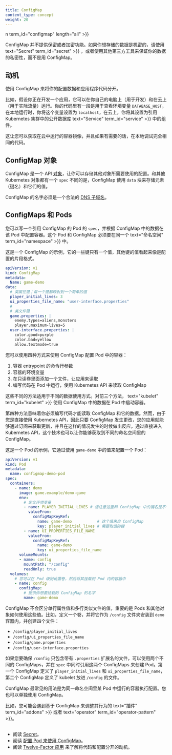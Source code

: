 ```yaml
---
title: ConfigMap
content_type: concept
weight: 20
---
```


<!-- overview -->

n term_id="configmap" length="all" >}}


<!--
ConfigMap does not provide secrecy or encryption.
If the data you want to store are confidential, use a
 text="Secret" term_id="secret" >}} rather than a ConfigMap,
or use additional (third party) tools to keep your data private.
-->
ConfigMap 并不提供保密或者加密功能。如果你想存储的数据是机密的，请使用  text="Secret" term_id="secret" >}} ，或者使用其他第三方工具来保证你的数据的私密性，而不是用 ConfigMap。



<!-- body -->
<!--
## Motivation

Use a ConfigMap for setting configuration data separately from application code.

For example, imagine that you are developing an application that you can run on your
own computer (for development) and in the cloud (to handle real traffic).
You write the code to
look in an environment variable named `DATABASE_HOST`. Locally, you set that variable
to `localhost`. In the cloud, you set it to refer to a Kubernetes
 text="Service" term_id="service" >}} that exposes the database
component to your cluster.

This lets you fetch a container image running in the cloud and
debug the exact same code locally if needed.
-->

## 动机

使用 ConfigMap 来将你的配置数据和应用程序代码分开。

比如，假设你正在开发一个应用，它可以在你自己的电脑上（用于开发）和在云上（用于实际流量）运行。你的代码里有一段是用于查看环境变量 `DATABASE_HOST`，在本地运行时，你将这个变量设置为 `localhost`，在云上，你将其设置为引用 Kubernetes 集群中的公开数据库  text="Service" term_id="service" >}} 中的组件。

这让您可以获取在云中运行的容器镜像，并且如果有需要的话，在本地调试完全相同的代码。

<!--
## ConfigMap object

A ConfigMap is an API [object](/docs/concepts/overview/working-with-objects/kubernetes-objects/)
that lets you store configuration for other objects to use. Unlike most
Kubernetes objects that have a `spec`, a ConfigMap has a `data` section to
store items (keys) and their values.

The name of a ConfigMap must be a valid
[DNS subdomain name](/docs/concepts/overview/working-with-objects/names#dns-subdomain-names).
-->
## ConfigMap 对象

ConfigMap 是一个 API [对象](/docs/concepts/overview/working-with-objects/kubernetes-objects/)，让你可以存储其他对象所需要使用的配置。和其他 Kubernetes 对象都有一个 `spec` 不同的是，ConfigMap 使用 `data` 块来存储元素（键名）和它们的值。

ConfigMap 的名字必须是一个合法的 [DNS 子域名](/docs/concepts/overview/working-with-objects/names#dns-subdomain-names)。

<!--
## ConfigMaps and Pods

You can write a Pod `spec` that refers to a ConfigMap and configures the container(s)
in that Pod based on the data in the ConfigMap. The Pod and the ConfigMap must be in
the same  text="namespace" term_id="namespace" >}}.

Here's an example ConfigMap that has some keys with single values,
and other keys where the value looks like a fragment of a configuration
format.
-->
## ConfigMaps 和 Pods

您可以写一个引用 ConfigMap 的 Pod 的 `spec`，并根据 ConfigMap 中的数据在该 Pod 中配置容器。这个 Pod 和 ConfigMap 必须要在同一个  text="命名空间" term_id="namespace" >}} 中。

这是一个 ConfigMap 的示例，它的一些键只有一个值，其他键的值看起来像是配置的片段格式。

```yaml
apiVersion: v1
kind: ConfigMap
metadata:
  Name: game-demo
data:
  # 类属性键；每一个键都映射到一个简单的值
  player_initial_lives: 3
  ui_properties_file_name: "user-interface.properties"
  #
  # 类文件键
  game.properties: |
    enemy.types=aliens,monsters
    player.maximum-lives=5
  user-interface.properties: |
    color.good=purple
    color.bad=yellow
    allow.textmode=true
```
<!--
There are four different ways that you can use a ConfigMap to configure
a container inside a Pod:

1. Command line arguments to the entrypoint of a container
1. Environment variables for a container
1. Add a file in read-only volume, for the application to read
1. Write code to run inside the Pod that uses the Kubernetes API to read a ConfigMap

These different methods lend themselves to different ways of modeling
the data being consumed.
For the first three methods, the
 text="kubelet" term_id="kubelet" >}} uses the data from
the ConfigMap when it launches container(s) for a Pod.
-->
您可以使用四种方式来使用 ConfigMap 配置 Pod 中的容器：

1. 容器 entrypoint 的命令行参数
1. 容器的环境变量
1. 在只读卷里面添加一个文件，让应用来读取
1. 编写代码在 Pod 中运行，使用 Kubernetes API 来读取 ConfigMap

这些不同的方法适用于不同的数据使用方式。对前三个方法， text="kubelet" term_id="kubelet" >}} 使用 ConfigMap 中的数据在 Pod 中启动容器。

<!--
The fourth method means you have to write code to read the ConfigMap and its data.
However, because you're using the Kubernetes API directly, your application can
subscribe to get updates whenever the ConfigMap changes, and react
when that happens. By accessing the Kubernetes API directly, this
technique also lets you access a ConfigMap in a different namespace.

Here's an example Pod that uses values from `game-demo` to configure a Pod:
-->
第四种方法意味着你必须编写代码才能读取 ConfigMap 和它的数据。然而，由于您是直接使用 Kubernetes API，因此只要 ConfigMap 发生更改，您的应用就能够通过订阅来获取更新，并且在这样的情况发生的时候做出反应。通过直接进入 Kubernetes API，这个技术也可以让你能够获取到不同的命名空间里的 ConfigMap。

这是一个 Pod 的示例，它通过使用 `game-demo` 中的值来配置一个 Pod：

```yaml
apiVersion: v1
kind: Pod
metadata:
  name: configmap-demo-pod
spec:
  containers:
    - name: demo
      image: game.example/demo-game
      env:
        # 定义环境变量
        - name: PLAYER_INITIAL_LIVES # 请注意这里和 ConfigMap 中的键名是不一样的
          valueFrom:
            configMapKeyRef:
              name: game-demo           # 这个值来自 ConfigMap
              key: player_initial_lives # 需要取值的键
        - name: UI_PROPERTIES_FILE_NAME
          valueFrom:
            configMapKeyRef:
              name: game-demo
              key: ui_properties_file_name
      volumeMounts:
      - name: config
        mountPath: "/config"
        readOnly: true
  volumes:
    # 您可以在 Pod 级别设置卷，然后将其挂载到 Pod 内的容器中
    - name: config
      configMap:
        # 提供你想要挂载的 ConfigMap 的名字
        name: game-demo
```

<!--
A ConfigMap doesn't differentiate between single line property values and
multi-line file-like values.
What matters how Pods and other objects consume those values.
For this example, defining a volume and mounting it inside the `demo`
container as `/config` creates four files:

- `/config/player_initial_lives`
- `/config/ui_properties_file_name`
- `/config/game.properties`
- `/config/user-interface.properties`

If you want to make sure that `/config` only contains files with a
`.properties` extension, use two different ConfigMaps, and refer to both
ConfigMaps in the `spec` for a Pod. The first ConfigMap defines
`player_initial_lives` and `ui_properties_file_name`. The second
ConfigMap defines the files that the kubelet places into `/config`.
-->
ConfigMap 不会区分单行属性值和多行类似文件的值，重要的是 Pods 和其他对象如何使用这些值。比如，定义一个卷，并将它作为 `/config` 文件夹安装到 `demo` 容器内，并创建四个文件：

- `/config/player_initial_lives`
- `/config/ui_properties_file_name`
- `/config/game.properties`
- `/config/user-interface.properties`

如果您要确保 `/config` 只包含带有 `.properties` 扩展名的文件，可以使用两个不同的 ConfigMaps，并在 `spec` 中同时引用这两个 ConfigMaps 来创建 Pod。第一个 ConfigMap 定义了 `player_initial_lives` 和 `ui_properties_file_name`，第二个 ConfigMap 定义了 kubelet 放进 `/config` 的文件。


<!--
The most common way to use ConfigMaps is to configure settings for
containers running in a Pod in the same namespace. You can also use a
ConfigMap separately.

For example, you
might encounter  text="addons" term_id="addons" >}}
or  text="operators" term_id="operator-pattern" >}} that
adjust their behavior based on a ConfigMap.
-->
ConfigMap 最常见的用法是为同一命名空间里某 Pod 中运行的容器执行配置。您也可以单独使用 ConfigMap。

比如，您可能会遇到基于 ConfigMap 来调整其行为的  text="插件" term_id="addons" >}} 或者 text="operator" term_id="operator-pattern" >}}。




## 


<!--
* Read about [Secrets](/docs/concepts/configuration/secret/).
* Read [Configure a Pod to Use a ConfigMap](/docs/tasks/configure-pod-container/configure-pod-configmap/).
* Read [The Twelve-Factor App](https://12factor.net/) to understand the motivation for
  separating code from configuration.
-->
* 阅读 [Secret](/docs/concepts/configuration/secret/)。
* 阅读 [配置 Pod 来使用 ConfigMap](/docs/tasks/configure-pod-container/configure-pod-configmap/)。
* 阅读 [Twelve-Factor 应用](https://12factor.net/) 来了解将代码和配置分开的动机。


